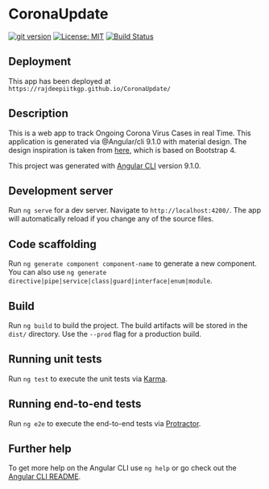 # CoronaUpdate
[![git version](https://img.shields.io/github/v/release/rajdeepiitkgp/CoronaUpdate?color=lime%20green&label=GIT%20Release)](https://github.com/rajdeepiitkgp/CoronaUpdate) [![License: MIT](https://img.shields.io/badge/License-MIT-yellow.svg)](https://opensource.org/licenses/MIT)  [![Build Status](https://travis-ci.com/rajdeepiitkgp/CoronaUpdate.svg?branch=main)](https://travis-ci.com/rajdeepiitkgp/CoronaUpdate) 

## Deployment

This app has been deployed at `https://rajdeepiitkgp.github.io/CoronaUpdate/`

## Description
This is a web app to track Ongoing Corona Virus Cases in real Time. This application is generated via @Angular/cli 9.1.0 with material design. The design inspiration is taken from [here](https://shahin4u000.github.io/corona), which is based on Bootstrap 4.


This project was generated with [Angular CLI](https://github.com/angular/angular-cli) version 9.1.0.


## Development server

Run `ng serve` for a dev server. Navigate to `http://localhost:4200/`. The app will automatically reload if you change any of the source files.

## Code scaffolding

Run `ng generate component component-name` to generate a new component. You can also use `ng generate directive|pipe|service|class|guard|interface|enum|module`.

## Build

Run `ng build` to build the project. The build artifacts will be stored in the `dist/` directory. Use the `--prod` flag for a production build.

## Running unit tests

Run `ng test` to execute the unit tests via [Karma](https://karma-runner.github.io).

## Running end-to-end tests

Run `ng e2e` to execute the end-to-end tests via [Protractor](http://www.protractortest.org/).

## Further help

To get more help on the Angular CLI use `ng help` or go check out the [Angular CLI README](https://github.com/angular/angular-cli/blob/master/README.md).
